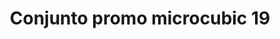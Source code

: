---
title: Conjunto promo microcubic 19
date: 
draft: false

# descripcion
description : Conjunto de cadena y dije con microcubic. Largo de cadena 40, 45 o 50 cm a elección

materials: 

color: 

dimensions: 

code: 06-26-0714

type: "Conjuntos"

categories: []

price: $3.240,00

price_eftvo: $2.750,00

# Images
# first image will be shown in the product page
images:
  # - image: "images/path_to_image"
  # La ubicacion de las imagenes es imagenes/Conjuntos/Conjuntos.Cadena y Dije/06-26-0714-conjunto-promo-microcubic-19
  - image: "./images/conjuntos/cadena_y_dije/06-26-0714-conjunto-promo-microcubic-19.jpg"
---